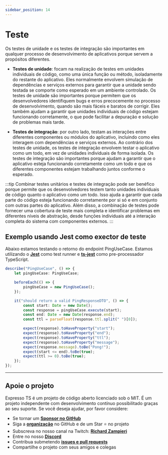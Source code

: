 ```yaml
---
sidebar_position: 14
---
```


# Teste

Os testes de unidade e os testes de integração são importantes em qualquer processo de desenvolvimento de aplicativos porque servem a propósitos diferentes.

- **Testes de unidade**: focam na realização de testes em unidades individuais de código, como uma única função ou método, isoladamente do restante do aplicativo. Eles normalmente envolvem simulação de dependências e serviços externos para garantir que a unidade sendo testada se comporte como esperado em um ambiente controlado. Os testes de unidade são importantes porque permitem que os desenvolvedores identifiquem bugs e erros precocemente no processo de desenvolvimento, quando são mais fáceis e baratos de corrigir. Eles também ajudam a garantir que unidades individuais de código estejam funcionando corretamente, o que pode facilitar a depuração e solução de problemas mais tarde.

- **Testes de integração**: por outro lado, testam as interações entre diferentes componentes ou módulos do aplicativo, incluindo como eles interagem com dependências e serviços externos. Ao contrário dos testes de unidade, os testes de integração envolvem testar o aplicativo como um todo, em vez de unidades individuais de forma isolada. Os testes de integração são importantes porque ajudam a garantir que o aplicativo esteja funcionando corretamente como um todo e que os diferentes componentes estejam trabalhando juntos conforme o esperado.

:::tip
Combinar testes unitários e testes de integração pode ser benéfico porque permite que os desenvolvedores testem tanto unidades individuais de código quanto o aplicativo como um todo. Isso ajuda a garantir que cada parte do código esteja funcionando corretamente por si só e em conjunto com outras partes do aplicativo. Além disso, a combinação de testes pode fornecer uma cobertura de teste mais completa e identificar problemas em diferentes níveis de abstração, desde funções individuais até a interação completa do sistema com componentes externos.
:::

## Exemplo usando Jest como exector de teste

Abaixo estamos testando o retorno do endpoint PingUseCase. Estamos utilizando o **[Jest](https://jestjs.io/)** como test runner e **[ts-jest](https://www.npmjs.com/package/ts-jest)** como pre-processador TypeScript.

```typescript
describe("PingUseCase", () => {
    let pingUseCase: PingUseCase;

    beforeEach(() => {
        pingUseCase = new PingUseCase();
    });

    it("should return a valid PingResponseDTO", () => {
        const start: Date = new Date();
        const response = pingUseCase.execute(start);
        const end: Date = new Date(response.end);
        const ttl = parseFloat(response.ttl.split(" ")[0]);

        expect(response).toHaveProperty("start");
        expect(response).toHaveProperty("end");
        expect(response).toHaveProperty("ttl");
        expect(response).toHaveProperty("message");
        expect(response.message).toBe("Pong!");
        expect(start <= end).toBe(true);
        expect(ttl >= 0).toBe(true);
    });
});
```

---

## Apoie o projeto

Expresso TS é um projeto de código aberto licenciado sob o MIT. É um projeto independente com desenvolvimento contínuo possibilitado graças ao seu suporte. Se você deseja ajudar, por favor considere:

- Se tornar um **[Sponsor no GitHub](https://github.com/sponsors/expressots)**
- Siga a **[organização](https://github.com/expressots)** no GitHub e de um Star ⭐ no projeto
- Subscreva no nosso canal na Twitch: **[Richard Zampieri](https://www.twitch.tv/richardzampieri)**
- Entre no nosso **[Discord](https://discord.com/invite/PyPJfGK)**
- Contribua submetendo **[issues e pull requests](https://github.com/expressots/expressots/issues/new/choose)**
- Compartilhe o projeto com seus amigos e colegas
